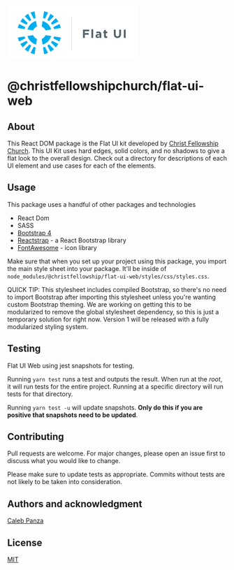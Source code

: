 ![alt christ-fellowship-flat-ui](./docs/static/Flat-UI-Logo.png)
# @christfellowshipchurch/flat-ui-web

## About
This React DOM package is the Flat UI kit developed by [Christ Fellowship Church](https://gochristfellowship.com). This UI Kit uses hard edges, solid colors, and no shadows to give a flat look to the overall design. Check out a directory for descriptions of each UI element and use cases for each of the elements.

## Usage
This package uses a handful of other packages and technologies
* React Dom
* SASS
* [Bootstrap 4](https://getbootstrap.com)
* [Reactstrap](https://reactstrap.github.io) - a React Bootstrap library
* [FontAwesome](https://fontawesome.com) - icon library

Make sure that when you set up your project using this package, you import the main style sheet into your package. It'll be inside of `node_modules/@christfellowship/flat-ui-web/styles/css/styles.css`. 

QUICK TIP: This stylesheet includes compiled Bootstrap, so there's no need to import Bootstrap after importing this stylesheet unless you're wanting custom Bootstrap theming. We are working on getting this to be modularized to remove the global stylesheet dependency, so this is just a temporary solution for right now. Version 1 will be released with a fully modularized styling system.


## Testing
Flat UI Web using jest snapshots for testing.

Running `yarn test` runs a test and outputs the result. When run at the _root_, it will run tests for the entire project. Running at a specific directory will run tests for that directory.

Running `yarn test -u` will update snapshots. **Only do this if you are positive that snapshots need to be updated**.

## Contributing
Pull requests are welcome. For major changes, please open an issue first to discuss what you would like to change.

Please make sure to update tests as appropriate. Commits without tests are not likely to be taken into consideration.

## Authors and acknowledgment
[Caleb Panza](https://github.com/calebpanza)

## License
[MIT](https://choosealicense.com/licenses/mit/)